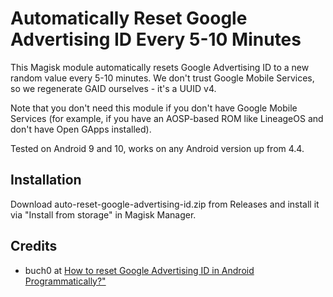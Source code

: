# Automatically Reset Google Advertising ID Every 5-10 Minutes

This Magisk module automatically resets Google Advertising ID to a new random value every 5-10 minutes. We don't trust Google Mobile Services, so we regenerate GAID ourselves - it's a UUID v4.

Note that you don't need this module if you don't have Google Mobile Services (for example, if you have an AOSP-based ROM like LineageOS and don't have Open GApps installed).

Tested on Android 9 and 10, works on any Android version up from 4.4.

## Installation

Download auto-reset-google-advertising-id.zip from Releases and install it via "Install from storage" in Magisk Manager.

## Credits

- buch0 at <a href="https://stackoverflow.com/questions/40409471/how-to-reset-google-advertising-id-in-android-programmatically">How to reset Google Advertising ID in Android Programmatically?"
